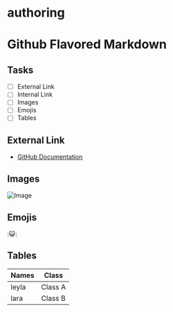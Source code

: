 # authoring
# Github Flavored Markdown

## Tasks
- [ ] External Link
- [ ] Internal Link
- [ ] Images
- [ ] Emojis
- [ ] Tables

## External Link
- [GitHub Documentation](https://help.github.com/en)


## Images
![Image](images/downloads.jpg)

## Emojis
:😺:

## Tables
| Names     | Class     |
|-----------|-----------|
| leyla      | Class A   |
| lara      | Class B   |
